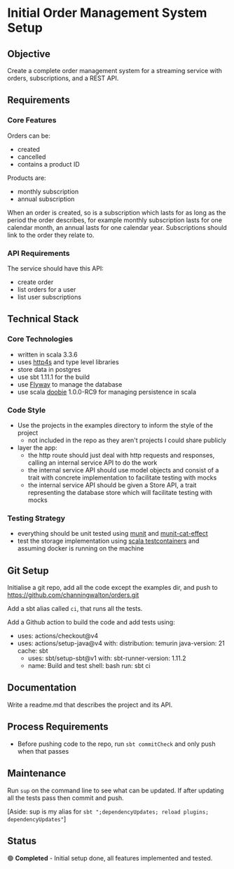 # Initial Order Management System Setup

## Objective
Create a complete order management system for a streaming service with orders, subscriptions, and a REST API.

## Requirements

### Core Features
Orders can be:
- created
- cancelled
- contains a product ID

Products are:
- monthly subscription
- annual subscription

When an order is created, so is a subscription which lasts for as long as the period the order describes, for example monthly subscription lasts for one calendar month, an annual lasts for one calendar year.
Subscriptions should link to the order they relate to.

### API Requirements
The service should have this API:
- create order
- list orders for a user
- list user subscriptions

## Technical Stack

### Core Technologies
- written in scala 3.3.6
- uses [http4s](https://http4s.org/) and type level libraries
- store data in postgres
- use sbt 1.11.1 for the build
- use [Flyway](/Users/channing/Documents/Companies/Monoidal/Clients/ITV/Code) to manage the database
- use scala [doobie](https://github.com/typelevel/doobie) 1.0.0-RC9 for managing persistence in scala

### Code Style
- Use the projects in the examples directory to inform the style of the project
  - not included in the repo as they aren't projects I could share publicly
- layer the app:
  - the http route should just deal with http requests and responses, calling an internal service API to do the work
  - the internal service API should use model objects and consist of a trait with concrete implementation to facilitate testing with mocks
  - the internal service API should be given a Store API, a trait representing the database store which will facilitate testing with mocks

### Testing Strategy
- everything should be unit tested using [munit](https://scalameta.org/munit/) and [munit-cat-effect](https://typelevel.org/munit-cats-effect/)
- test the storage implementation using [scala testcontainers](https://github.com/testcontainers/testcontainers-scala) and assuming docker is running on the machine

## Git Setup
Initialise a git repo, add all the code except the examples dir, and push to https://github.com/channingwalton/orders.git

Add a sbt alias called `ci`, that runs all the tests.

Add a Github action to build the code and add tests using:

- uses: actions/checkout@v4
- uses: actions/setup-java@v4
      with:
        distribution: temurin
        java-version: 21
        cache: sbt
    - uses: sbt/setup-sbt@v1
      with:
        sbt-runner-version: 1.11.2
    - name: Build and test
      shell: bash
      run: sbt ci

## Documentation
Write a readme.md that describes the project and its API.

## Process Requirements
- Before pushing code to the repo, run `sbt commitCheck` and only push when that passes

## Maintenance
Run `sup` on the command line to see what can be updated. If after updating all the tests pass then commit and push.

[Aside: sup is my alias for `sbt ";dependencyUpdates; reload plugins; dependencyUpdates"`]

## Status
🟢 **Completed** - Initial setup done, all features implemented and tested.